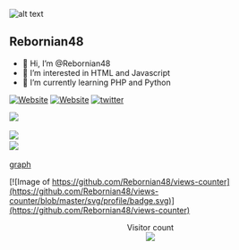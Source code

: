 ![alt text](https://avatars.githubusercontent.com/u/80138640 "Rebornian48")
## Rebornian48

- 👋 Hi, I’m @Rebornian48
- 👀 I’m interested in HTML and Javascript 
- 🌱 I’m currently learning PHP and Python

[![Website](https://img.shields.io/website?label=Rebornian48_Github&style=for-the-badge&url=https%3A%2F%2Frebornian48.github.io)](https://rebornian48.github.io)
[![Website](https://img.shields.io/website?label=Rebornian48_Website&style=for-the-badge&url=https%3A%2F%2Frebornian48.com)](https://rebornian48.com)
[![twitter](https://img.shields.io/badge/twitter-1DA1F2?style=for-the-badge&logo=twitter&logoColor=white)](https://twitter.com/Rebornian48)



<img src="https://github-profile-trophy.vercel.app/?username=Rebornian48" />

<p>
<img src="https://github-readme-stats.vercel.app/api?username=rebornian48&theme=algolia&show_icons=true" /><br />
<img src="https://github-readme-stats.vercel.app/api/top-langs/?username=rebornian48&theme=algolia&show_icons=true" />
</p>

[graph](https://activity-graph.herokuapp.com/graph?username=char-al&bg_color=0000000&color=2980b9&line=2980b9&point=27ae60&area_color=2980b9&area=true&hide_border=true)
</details>

[![Image of https://github.com/Rebornian48/views-counter](https://github.com/Rebornian48/views-counter/blob/master/svg/profile/badge.svg)](https://github.com/Rebornian48/views-counter)

<p align="center"> 
  Visitor count<br>
  <img src="https://profile-counter.glitch.me/Rebornian48/count.svg" />
</p>
